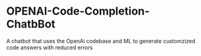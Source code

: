 # OPENAI-Code-Completion-ChatbBot
A chatbot that uses the OpenAi codebase and ML to generate customzized code answers with reduced errors
